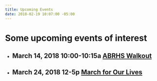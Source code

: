 ```yaml
---
title: Upcoming Events
date: 2018-02-19 10:07:00 -05:00
---
```




# Some upcoming events of interest

* ## March 14, 2018 10:00-10:15a  [ABRHS Walkout](https://actionnetwork.org/events/abrhs-walkout)


* ## March 24, 2018 12-5p [March for Our Lives](https://www.facebook.com/events/1607397545975790/permalink/1608185985896946/)